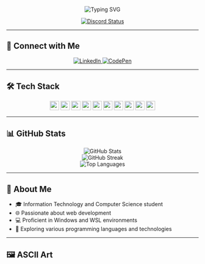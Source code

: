 <!--
██████╗░░█████╗░██████╗░██╗░░██╗
██╔══██╗██╔══██╗██╔══██╗██║░██╔╝
██████╦╝██║░░██║██████╦╝█████═╝░
██╔══██╗██║░░██║██╔══██╗██╔═██╗░
██████╦╝╚█████╔╝██████╦╝██║░╚██╗
╚═════╝░░╚════╝░╚═════╝░╚═╝░░╚═╝
-->

<p align="center">
  <img src="https://readme-typing-svg.demolab.com?font=Fira+Code&size=24&pause=1000&color=ffffff&center=true&vCenter=true&width=435&lines=Hi%2C+I'm+Harikrishnan+%F0%9F%91%8B;Welcome+to+my+GitHub+profile!" alt="Typing SVG" />
</p>

<p align="center">
  <a href="https://github.com/hk-vk">
    <img src="https://lanyard-profile-readme.vercel.app/api/870688726525820988?theme=light&bg=ffffff&animated=true&hideDiscrim=true&borderRadius=30px&idleMessage=Probably%20doing%20something%20else..." alt="Discord Status"/>
  </a>
</p>

---

## 🔗 Connect with Me

<p align="center">
  <a href="https://linkedin.com/in/harikrishnanvk" target="_blank">
    <img src="https://img.shields.io/badge/LinkedIn-ffffff?style=for-the-badge&logo=linkedin&logoColor=000000" alt="LinkedIn">
  </a>
  <a href="https://codepen.io/harikrishnanvk" target="_blank">
    <img src="https://img.shields.io/badge/CodePen-ffffff?style=for-the-badge&logo=codepen&logoColor=000000" alt="CodePen">
  </a>
</p>

---

## 🛠️ Tech Stack

<p align="center">
  <img src="https://img.shields.io/badge/-Git-ffffff?style=flat-square&logo=git&logoColor=000000" height="24"/>
  <img src="https://img.shields.io/badge/-Python-ffffff?style=flat-square&logo=python&logoColor=000000" height="24"/>
  <img src="https://img.shields.io/badge/-JavaScript-ffffff?style=flat-square&logo=javascript&logoColor=000000" height="24"/>
  <img src="https://img.shields.io/badge/-Java-ffffff?style=flat-square&logo=java&logoColor=000000" height="24"/>
  <img src="https://img.shields.io/badge/-HTML5-ffffff?style=flat-square&logo=html5&logoColor=000000" height="24"/>
  <img src="https://img.shields.io/badge/-CSS3-ffffff?style=flat-square&logo=css3&logoColor=000000" height="24"/>
  <img src="https://img.shields.io/badge/-Flask-ffffff?style=flat-square&logo=flask&logoColor=000000" height="24"/>
  <img src="https://img.shields.io/badge/-FastAPI-ffffff?style=flat-square&logo=fastapi&logoColor=000000" height="24"/>
  <img src="https://img.shields.io/badge/-Markdown-ffffff?style=flat-square&logo=markdown&logoColor=000000" height="24"/>
  <img src="https://img.shields.io/badge/-Google%20Cloud-ffffff?style=flat-square&logo=googlecloud&logoColor=000000" height="24"/>
</p>

---

## 📊 GitHub Stats

<p align="center">
  <img src="https://github-readme-stats.vercel.app/api?username=hk-vk&theme=default&hide_border=true&include_all_commits=true&count_private=true" alt="GitHub Stats">
  <br>
  <img src="https://github-readme-streak-stats.herokuapp.com/?user=hk-vk&theme=default&hide_border=true" alt="GitHub Streak">
  <br>
  <img src="https://github-readme-stats.vercel.app/api/top-langs/?username=hk-vk&theme=default&hide_border=true&include_all_commits=true&count_private=true&layout=compact" alt="Top Languages">
</p>

---

## 🧠 About Me

- 🎓 Information Technology and Computer Science student
- 🌐 Passionate about web development
- 💻 Proficient in Windows and WSL environments
- 🧪 Exploring various programming languages and technologies

---

## 🖼️ ASCII Art

